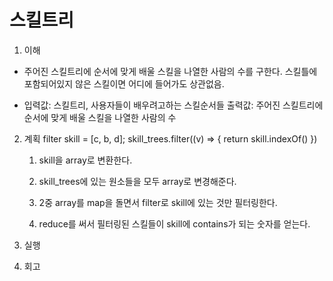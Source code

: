 # 스킬트리

1. 이해
* 주어진 스킬트리에 순서에 맞게 배울 스킬을 나열한 사람의 수를 구한다.
스킬틀에 포함되어있지 않은 스킬이면 어디에 들어가도 상관없음.

* 입력값: 스킬트리, 사용자들이 배우려고하는 스킬순서들
  출력값: 주어진 스킬트리에 순서에 맞게 배울 스킬을 나열한 사람의 수

2. 계획
filter
skill = [c, b, d];
skill_trees.filter((v) => {
    return skill.indexOf()
})
    1. skill을 array로 변환한다.
    2. skill_trees에 있는 원소들을 모두 array로 변경해준다.
    3. 2중 array를 map을 돌면서 filter로 skill에 있는 것만 필터링한다.

    4. reduce를 써서 필터링된 스킬들이 skill에 contains가 되는 숫자를 얻는다.

3. 실행

4. 회고
